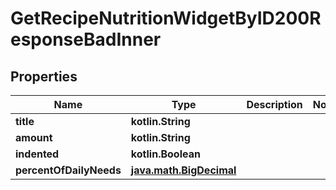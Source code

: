 
# GetRecipeNutritionWidgetByID200ResponseBadInner

## Properties
| Name | Type | Description | Notes |
| ------------ | ------------- | ------------- | ------------- |
| **title** | **kotlin.String** |  |  |
| **amount** | **kotlin.String** |  |  |
| **indented** | **kotlin.Boolean** |  |  |
| **percentOfDailyNeeds** | [**java.math.BigDecimal**](java.math.BigDecimal.md) |  |  |



